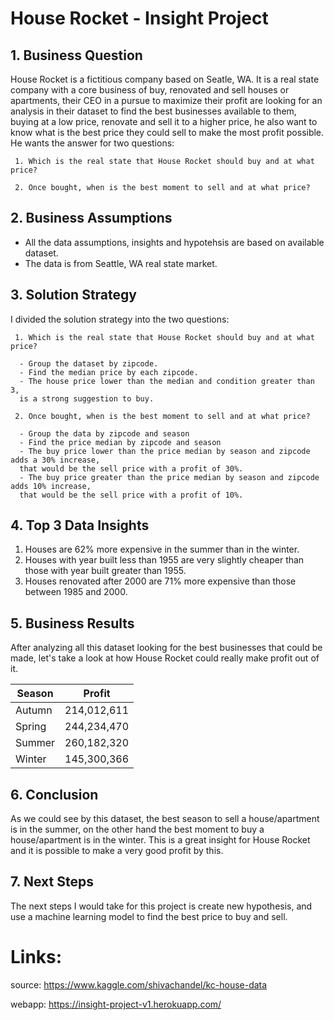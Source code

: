 # House Rocket - Insight Project


## 1. Business Question


  House Rocket is a fictitious company based on Seatle, WA. It is a real state company with a core business of buy, renovated and sell houses or apartments, their CEO in a pursue to maximize their profit are looking for an analysis in their dataset to find the best businesses available to them, buying at a low price, renovate and sell it to a higher price, he also want to know what is the best price they could sell to make the most profit possible. He wants the answer for two questions:
  
     1. Which is the real state that House Rocket should buy and at what price?
     
     2. Once bought, when is the best moment to sell and at what price?
     
## 2. Business Assumptions

  - All the data assumptions, insights and hypotehsis are based on available dataset.
  - The data is from Seattle, WA real state market.
  
## 3. Solution Strategy

  I divided the solution strategy into the two questions:
  
     1. Which is the real state that House Rocket should buy and at what price?
     
      - Group the dataset by zipcode.
      - Find the median price by each zipcode.
      - The house price lower than the median and condition greater than 3, 
      is a strong suggestion to buy.
     
     2. Once bought, when is the best moment to sell and at what price?
      
      - Group the data by zipcode and season
      - Find the price median by zipcode and season
      - The buy price lower than the price median by season and zipcode adds a 30% increase, 
      that would be the sell price with a profit of 30%.
      - The buy price greater than the price median by season and zipcode adds 10% increase, 
      that would be the sell price with a profit of 10%.
 
## 4. Top 3 Data Insights

  1. Houses are 62% more expensive in the summer than in the winter.
  2. Houses with year built less than 1955 are very slightly cheaper than those with year built greater than 1955.
  3. Houses renovated after 2000 are 71% more expensive than those between 1985 and 2000.
  
## 5. Business Results

  After analyzing all this dataset looking for the best businesses that could be made,
 let's take a look at how House Rocket could really make profit out of it.

|    Season      |     Profit      |
|  ------------- | -------------   |
|    Autumn      |   214,012,611   |  
|    Spring      |   244,234,470   |  
|    Summer      |   260,182,320   |  
|    Winter      |   145,300,366   |

## 6. Conclusion

  As we could see by this dataset, the best season to sell a house/apartment is in the summer, on the other hand
 the best moment to buy a house/apartment is in the winter. This is a great insight for House Rocket and it is
 possible to make a very good profit by this.

## 7. Next Steps
  
  The next steps I would take for this project is create new hypothesis, and use a 
 machine learning model to find the best price to buy and sell.
 

 # Links:
  
  source: https://www.kaggle.com/shivachandel/kc-house-data
  
  webapp: https://insight-project-v1.herokuapp.com/
